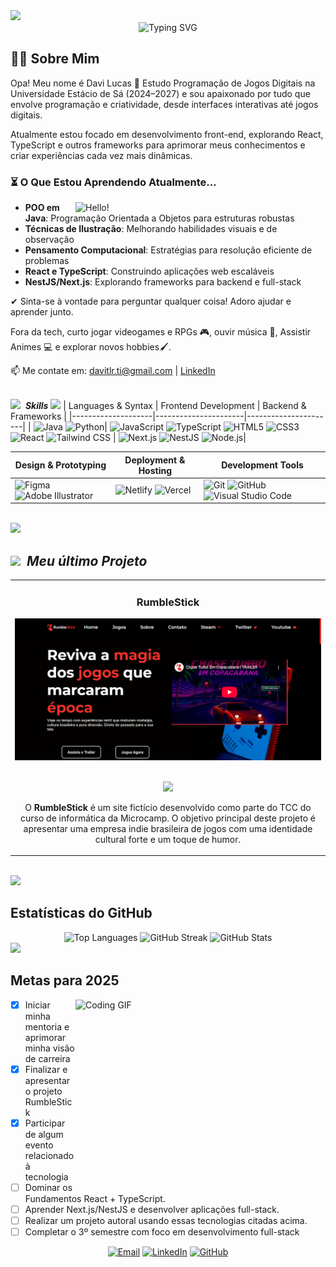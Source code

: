 <img src="https://user-images.githubusercontent.com/73097560/115834477-dbab4500-a447-11eb-908a-139a6edaec5c.gif">
<div align="center">
  <img src="https://readme-typing-svg.herokuapp.com?font=Fira+Code&size=40&center=true&vCenter=true&width=1200&lines=Olá!;Meu+nome+é+Davi+Lucas;Front-end+Developer;3º+Semestre+em+Programação+De+Jogos+Digitais;Criando+Experiências+Únicas;Bem-Vindo+ao+meu+Perfil!&color=F4F4F4&background=0D1117" alt="Typing SVG" />
</div>

## 🧑‍💻 Sobre Mim
Opa! Meu nome é Davi Lucas 👋
Estudo Programação de Jogos Digitais na Universidade Estácio de Sá (2024–2027) e sou apaixonado por tudo que envolve programação e criatividade, desde interfaces interativas até jogos digitais.

Atualmente estou focado em desenvolvimento front-end, explorando React, TypeScript e outros frameworks para aprimorar meus conhecimentos e criar experiências cada vez mais dinâmicas.

### ⏳ O Que Estou Aprendendo Atualmente...
<img align="right" width=400px alt="Hello!" src="https://media3.giphy.com/media/v1.Y2lkPTc5MGI3NjExeHR0cmEzcGJ0cHJzM3o5cjRzOTFzYTQzZ2NwZDlnemh2ZjU2YTUxeSZlcD12MV9pbnRlcm5hbF9naWZfYnlfaWQmY3Q9Zw/jShXX4P8sQIn7fF3UO/giphy.gif"/>

- **POO em Java**: Programação Orientada a Objetos para estruturas robustas
- **Técnicas de Ilustração**: Melhorando habilidades visuais e de observação
- **Pensamento Computacional**: Estratégias para resolução eficiente de problemas
- **React e TypeScript**: Construindo aplicações web escaláveis
- **NestJS/Next.js**: Explorando frameworks para backend e full-stack
<p> ✔ Sinta-se à vontade para perguntar qualquer coisa! Adoro ajudar e aprender junto.</p>
<p> Fora da tech, curto jogar videogames e RPGs 🎮, ouvir música 🎵,  Assistir Animes 💻 e explorar novos hobbies🖌️.</p>
📫 Me contate em: <a href="mailto:davitlr.ti@gmail.com">davitlr.ti@gmail.com</a> | <a href="https://www.linkedin.com/in/davitlr/">LinkedIn</a>
<br>
<br>

<img src="https://media2.giphy.com/media/QssGEmpkyEOhBCb7e1/giphy.gif?cid=ecf05e47a0n3gi1bfqntqmob8g9aid1oyj2wr3ds3mg700bl&rid=giphy.gif" width ="30">&nbsp; **_Skills_**
<img src="https://user-images.githubusercontent.com/73097560/115834477-dbab4500-a447-11eb-908a-139a6edaec5c.gif">
| Languages & Syntax | Frontend Development | Backend & Frameworks |
|--------------------|----------------------|----------------------|
| ![Java](https://img.shields.io/badge/java-%23ED8B00.svg?style=for-the-badge&logo=openjdk&logoColor=white) ![Python](https://img.shields.io/badge/python-3670A0?style=for-the-badge&logo=python&logoColor=ffdd54)| ![JavaScript](https://img.shields.io/badge/JavaScript-F7DF1E?style=for-the-badge&logo=JavaScript&logoColor=white) ![TypeScript](https://img.shields.io/badge/typescript-%23007ACC.svg?style=for-the-badge&logo=typescript&logoColor=white) ![HTML5](https://img.shields.io/badge/html5-%23E34F26.svg?style=for-the-badge&logo=html5&logoColor=white) ![CSS3](https://img.shields.io/badge/css3-%231572B6.svg?style=for-the-badge&logo=css3&logoColor=white) ![React](https://img.shields.io/badge/react-%2320232a.svg?style=for-the-badge&logo=react&logoColor=%2361DAFB) ![Tailwind CSS](https://img.shields.io/badge/Tailwind_CSS-38B2AC?style=for-the-badge&logo=tailwind-css&logoColor=white) | ![Next.js](https://img.shields.io/badge/Next.js-000000?style=for-the-badge&logo=next.js&logoColor=white) ![NestJS](https://img.shields.io/badge/NestJS-E0234E?style=for-the-badge&logo=nestjs&logoColor=white) ![Node.js](https://img.shields.io/badge/Node.js-43853D?style=for-the-badge&logo=node.js&logoColor=white)|

| Design & Prototyping | Deployment & Hosting | Development Tools |
|--------------------|----------------------|----------------------|
| ![Figma](https://img.shields.io/badge/figma-%23F24E1E.svg?style=for-the-badge&logo=figma&logoColor=white) ![Adobe Illustrator](https://img.shields.io/badge/Adobe%20Illustrator-310000?style=for-the-badge&logo=Adobe%20Illustrator&logoColor=FF9A00) | ![Netlify](https://img.shields.io/badge/Netlify-00C7B7?style=for-the-badge&logo=netlify&logoColor=white) ![Vercel](https://img.shields.io/badge/Vercel-000000?style=for-the-badge&logo=vercel&logoColor=white) | ![Git](https://img.shields.io/badge/GIT-E44C30?style=for-the-badge&logo=git&logoColor=white) ![GitHub](https://img.shields.io/badge/github-%23121011.svg?style=for-the-badge&logo=github&logoColor=white) ![Visual Studio Code](https://img.shields.io/badge/Visual%20Studio%20Code-0078d7.svg?style=for-the-badge&logo=visual-studio-code&logoColor=white) |

<br>
<img src="https://user-images.githubusercontent.com/73097560/115834477-dbab4500-a447-11eb-908a-139a6edaec5c.gif">

## <img src="https://media.giphy.com/media/WUlplcMpOCEmTGBtBW/giphy.gif" width="35">&nbsp; **_Meu último Projeto_**

<table>
  <tr>
    <td width="50%">
      <h3 align="center">RumbleStick</h3>
      <div align="center">
        <a href="https://github.com/Davi-Tlr/RumbleStick" target="_blank">
          <img src="https://github.com/Davi-Tlr/RumbleStick/raw/main/screenshots/hero.png" width="500" style="object-fit: cover;" alt="RumbleStick">
        </a>
        <p>
          <a href="https://github.com/Davi-Tlr/RumbleStick?tab=readme-ov-file#projeto-rumblestick" target="_blank">
            <br>
            <img src="https://img.shields.io/badge/CÓDIGO-ff9?style=for-the-badge&logo=github&logoColor=red&color=black">
          </a>
        </p>
        <p>O <strong>RumbleStick</strong> é um site fictício desenvolvido como parte do TCC do curso de informática da Microcamp. O objetivo principal deste projeto é apresentar uma empresa indie brasileira de jogos com uma identidade cultural forte e um toque de humor.
</p>
      </div>
    </td>
  </tr>
</table>
<br>
<img src="https://user-images.githubusercontent.com/73097560/115834477-dbab4500-a447-11eb-908a-139a6edaec5c.gif">

## Estatísticas do GitHub

<div align="center">
  <img src="https://github-readme-stats.vercel.app/api/top-langs/?username=Davi-Tlr&layout=compact&theme=tokyonight&hide_border=true&bg_color=0D1117&title_color=58A6FF&text_color=8B949E&border_color=30363D&custom_title=Most%20Used%20Languages" alt="Top Languages" /> 
  
  <img src="https://github-readme-streak-stats.herokuapp.com/?user=Davi-Tlr&theme=tokyonight&hide_border=true&background=0D1117&stroke=58A6FF&ring=58A6FF&fire=58A6FF&currStreakLabel=58A6FF&dates=8B949E" alt="GitHub Streak" />
  
  <img src="https://github-readme-stats.vercel.app/api?username=Davi-Tlr&show_icons=true&theme=tokyonight&hide_border=true&bg_color=0D1117&title_color=58A6FF&icon_color=58A6FF&text_color=8B949E&border_color=30363D&custom_title=Davi%27s%20GitHub%20Stats" alt="GitHub Stats" />
  </div>

<img src="https://user-images.githubusercontent.com/73097560/115834477-dbab4500-a447-11eb-908a-139a6edaec5c.gif">

## Metas para 2025
  <img align="right" src="https://user-images.githubusercontent.com/74038190/212750996-938b257b-266c-45a7-9af7-655341c0f58b.gif" alt="Coding GIF" width="400" height="300" />
  
- [X] Iniciar minha mentoria e aprimorar minha visão de carreira
- [X] Finalizar e apresentar o projeto RumbleStick
- [X] Participar de algum evento relacionado à tecnologia
- [ ] Dominar os Fundamentos React + TypeScript.
- [ ] Aprender Next.js/NestJS e desenvolver aplicações full-stack.
- [ ] Realizar um projeto autoral usando essas tecnologias citadas acima.
- [ ] Completar o 3º semestre com foco em desenvolvimento full-stack

<div align="center">
  
  <a href="mailto:davitlr.ti@gmail.com"><img src="https://img.shields.io/badge/Email-D14836?style=for-the-badge&logo=gmail&logoColor=white" alt="Email"></a>
  <a href="https://www.linkedin.com/in/davitlr/"><img src="https://img.shields.io/badge/LinkedIn-0077B5?style=for-the-badge&logo=linkedin&logoColor=white" alt="LinkedIn"></a>
  <a href="https://github.com/Davi-Tlr/"><img src="https://img.shields.io/badge/GitHub-181717?style=for-the-badge&logo=github&logoColor=white" alt="GitHub"></a>
</div>
